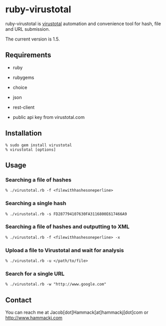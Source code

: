 ruby-virustotal
===

ruby-virustotal is [virustotal](http://www.virustotal.com) automation and convenience tool for hash, file and URL submission.

The current version is 1.5.

Requirements
---

* ruby
* rubygems
* choice
* json
* rest-client

* public api key from virustotal.com

Installation
---

	% sudo gem install virustotal
	% virustotal [options]

Usage
---

### Searching a file of hashes

	% ./virustotal.rb -f <filewithhashesoneperline>

### Searching a single hash

	% ./virustotal.rb -s FD287794107630FA3116800E617466A9
 
### Searching a file of hashes and outputting to XML
	% ./virustotal.rb -f <filewithhashesoneperline> -x

### Upload a file to Virustotal and wait for analysis
	% ./virustotal.rb -u </path/to/file>

### Search for a single URL 
	% ./virustotal.rb -w "http://www.google.com"

Contact
---

You can reach me at Jacob[dot]Hammack[at]hammackj[dot]com or http://www.hammackj.com
